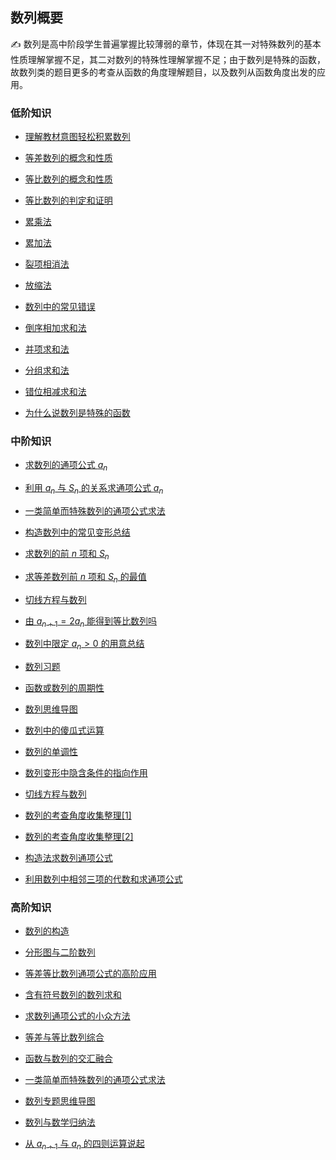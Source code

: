 ## 数列概要<!-- {docsify-ignore} -->

:writing_hand: 数列是高中阶段学生普遍掌握比较薄弱的章节，体现在其一对特殊数列的基本性质理解掌握不足，其二对数列的特殊性理解掌握不足；由于数列是特殊的函数，故数列类的题目更多的考查从函数的角度理解题目，以及数列从函数角度出发的应用。

### 低阶知识

*  <a  href=" http://www.cnblogs.com/wanghai0666/p/6268370.html "  target="_blank" >理解教材意图轻松积累数列 </a> 

* <a  href=" https://www.cnblogs.com/wanghai0666/p/10193879.html  "  target="_blank" >等差数列的概念和性质</a>  

* <a  href="https://www.cnblogs.com/wanghai0666/p/10212401.html "  target="_blank" >等比数列的概念和性质</a>

* [等比数列的判定和证明](https://www.cnblogs.com/wanghai0666/p/17924132.html)

* <a  href="https://www.cnblogs.com/wanghai0666/p/10604115.html "  target="_blank">累乘法</a> 

* <a  href="https://www.cnblogs.com/wanghai0666/p/10604109.html "  target="_blank">累加法</a>  

* <a  href=" https://www.cnblogs.com/wanghai0666/p/9524701.html "  target="_blank" >裂项相消法</a>

* <a  href=" https://www.cnblogs.com/wanghai0666/p/5867164.html "  target="_blank" >放缩法</a>   

* <a  href="https://www.cnblogs.com/wanghai0666/p/10550707.html "  target="_blank">数列中的常见错误</a>  

* <a  href="https://www.cnblogs.com/wanghai0666/p/12352964.html"  target="_blank">倒序相加求和法</a>  

* <a  href="https://www.cnblogs.com/wanghai0666/p/12350014.html"  target="_blank">并项求和法</a>  

* <a  href="https://www.cnblogs.com/wanghai0666/p/12350177.html"  target="_blank">分组求和法</a>

* <a  href="https://www.cnblogs.com/wanghai0666/p/12350590.html"  target="_blank">错位相减求和法</a>

* <a  href=" https://www.cnblogs.com/wanghai0666/p/8408629.html  "  target="_blank" >为什么说数列是特殊的函数 </a>

### 中阶知识

*  <a  href=" https://www.cnblogs.com/wanghai0666/p/9428910.html  "  target="_blank" >求数列的通项公式 $a_n$ </a>

* <a  href="https://www.cnblogs.com/wanghai0666/p/10604125.html "  target="_blank">利用 $a_n$ 与 $S_n$ 的关系求通项公式 $a_n$ </a>  

* <a  href="https://www.cnblogs.com/wanghai0666/p/12932762.html"  target="_blank">一类简单而特殊数列的通项公式求法</a> 
  
* <a  href=" https://www.cnblogs.com/wanghai0666/p/10182054.html  "  target="_blank" >构造数列中的常见变形总结</a>

* <a  href=" https://www.cnblogs.com/wanghai0666/p/9428928.html "  target="_blank" >求数列的前 $n$ 项和 $S_n$ </a>

* <a  href=" https://www.cnblogs.com/wanghai0666/p/8329377.html  "  target="_blank" >求等差数列前 $n$ 项和 $S_n$ 的最值 </a>  

* <a  href=" https://www.cnblogs.com/wanghai0666/p/7874937.html   "  target="_blank" >切线方程与数列</a>  

*  [由 $a_{n+1}=2a_n$ 能得到等比数列吗](https://www.cnblogs.com/wanghai0666/p/16007692.html)

* [数列中限定 $a_n>0$ 的用意总结](https://www.cnblogs.com/wanghai0666/p/16004105.html)

* <a  href="http://www.cnblogs.com/wanghai0666/p/6259985.html  "  target="_blank" >数列习题</a>

* <a  href=" http://www.cnblogs.com/wanghai0666/p/6762835.html  "  target="_blank" >函数或数列的周期性</a> 

* <a  href=" https://www.cnblogs.com/wanghai0666/p/11229508.html    "  target="_blank">数列思维导图</a>

* <a  href="https://www.cnblogs.com/wanghai0666/p/10699699.html "  target="_blank">数列中的傻瓜式运算</a>  

* <a  href="https://www.cnblogs.com/wanghai0666/p/10696741.html "  target="_blank">数列的单调性</a>

* <a  href="https://www.cnblogs.com/wanghai0666/p/10685235.html "  target="_blank">数列变形中隐含条件的指向作用</a>

* <a  href=" https://www.cnblogs.com/wanghai0666/p/7874937.html  "  target="_blank" >切线方程与数列</a> 

* <a  href=" https://www.cnblogs.com/wanghai0666/p/8747634.html  "  target="_blank" >数列的考查角度收集整理[1] </a> 

* <a  href=" https://www.cnblogs.com/wanghai0666/p/8874548.html  "  target="_blank" >数列的考查角度收集整理[2] </a> 

* <a  href="https://www.cnblogs.com/wanghai0666/p/10604133.html "  target="_blank">构造法求数列通项公式</a>

* [利用数列中相邻三项的代数和求通项公式](https://www.cnblogs.com/wanghai0666/p/16182597.html)

###  高阶知识

* <a  href="https://www.cnblogs.com/wanghai0666/p/12349651.html"  target="_blank">数列的构造</a>  

* [分形图与二阶数列](https://www.cnblogs.com/wanghai0666/p/14338302.html)

* <a  href="https://www.cnblogs.com/wanghai0666/p/12358514.html"  target="_blank">等差等比数列通项公式的高阶应用</a>

* [含有符号数列的数列求和](https://www.cnblogs.com/wanghai0666/p/14254752.html)

* <a  href="https://www.cnblogs.com/wanghai0666/p/12570404.html"  target="_blank">求数列通项公式的小众方法</a> 

* [等差与等比数列综合](https://www.cnblogs.com/wanghai0666/p/14209819.html)	
 
* [函数与数列的交汇融合](https://www.cnblogs.com/wanghai0666/p/14182404.html)

* [一类简单而特殊数列的通项公式求法](https://www.cnblogs.com/wanghai0666/p/12932762.html)	
 
* [数列专题思维导图](https://www.cnblogs.com/wanghai0666/p/13539117.html)	
 
* [数列与数学归纳法](https://www.cnblogs.com/wanghai0666/p/13391527.html)	

* [从 $a_{n+1}$ 与 $a_n$ 的四则运算说起 ](https://www.cnblogs.com/wanghai0666/p/16114005.html)
